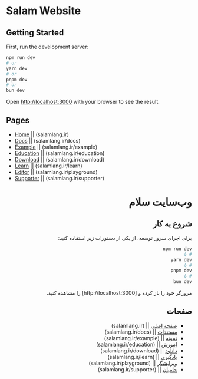 # Salam Website

## Getting Started

First, run the development server:

```bash
npm run dev
# or
yarn dev
# or
pnpm dev
# or
bun dev
```

Open [http://localhost:3000](http://localhost:3000) with your browser to see the result.

## Pages

- [Home](http://localhost:3000) || (salamlang.ir)
- [Docs](http://localhost:3000/docs) || (salamlang.ir/docs)
- [Example](http://localhost:3000/example) || (salamlang.ir/example)
- [Education](http://localhost:3000/education) || (salamlang.ir/education)
- [Download](http://localhost:3000/download) || (salamlang.ir/download)
- [Learn](http://localhost:3000/learn) || (salamlang.ir/learn)
- [Editor](http://localhost:3000/playground) || (salamlang.ir/playground)
- [Supporter](http://localhost:3000/supporter) || (salamlang.ir/supporter)

<div dir="rtl">

# وب‌سایت سلام

## شروع به کار

برای اجرای سرور توسعه، از یکی از دستورات زیر استفاده کنید:

```bash
npm run dev
# یا
yarn dev
# یا
pnpm dev
# یا
bun dev
```

مرورگر خود را باز کرده و [http://localhost:3000] را مشاهده کنید.

## صفحات

- [صفحه اصلی](http://localhost:3000) || (salamlang.ir)
- [مستندات](http://localhost:3000/docs) || (salamlang.ir/docs)
- [نمونه](http://localhost:3000/example) || (salamlang.ir/example)
- [آموزش](http://localhost:3000/education) || (salamlang.ir/education)
- [دانلود](http://localhost:3000/download) || (salamlang.ir/download)
- [یادگیری](http://localhost:3000/learn) || (salamlang.ir/learn)
- [ویرایشگر](http://localhost:3000/playground) || (salamlang.ir/playground)
- [حامیان](http://localhost:3000/supporter) || (salamlang.ir/supporter)

</div>
